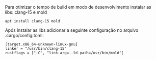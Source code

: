 Para otimizar o tempo de build em modo de desenvolvimento instalar as libs: clang-15 e mold

```
apt install clang-15 mold
```

Após instalar as libs adicionar a seguinte configuração no arquivo .cargo/config.toml:

```
[target.x86_64-unknown-linux-gnu]
linker = "/usr/bin/clang-15"
rustflags = ["-C", "link-arg=--ld-path=/usr/bin/mold"]
```
